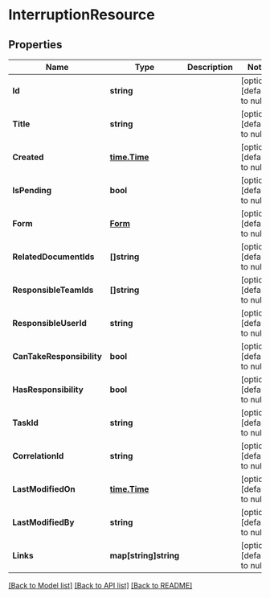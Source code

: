 # InterruptionResource

## Properties
Name | Type | Description | Notes
------------ | ------------- | ------------- | -------------
**Id** | **string** |  | [optional] [default to null]
**Title** | **string** |  | [optional] [default to null]
**Created** | [**time.Time**](time.Time.md) |  | [optional] [default to null]
**IsPending** | **bool** |  | [optional] [default to null]
**Form** | [**Form**](Form.md) |  | [optional] [default to null]
**RelatedDocumentIds** | **[]string** |  | [optional] [default to null]
**ResponsibleTeamIds** | **[]string** |  | [optional] [default to null]
**ResponsibleUserId** | **string** |  | [optional] [default to null]
**CanTakeResponsibility** | **bool** |  | [optional] [default to null]
**HasResponsibility** | **bool** |  | [optional] [default to null]
**TaskId** | **string** |  | [optional] [default to null]
**CorrelationId** | **string** |  | [optional] [default to null]
**LastModifiedOn** | [**time.Time**](time.Time.md) |  | [optional] [default to null]
**LastModifiedBy** | **string** |  | [optional] [default to null]
**Links** | **map[string]string** |  | [optional] [default to null]

[[Back to Model list]](../README.md#documentation-for-models) [[Back to API list]](../README.md#documentation-for-api-endpoints) [[Back to README]](../README.md)


